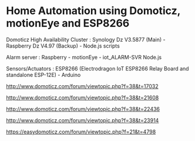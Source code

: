 # Home Automation using Domoticz, motionEye and ESP8266
Domoticz High Availability Cluster : Synology Dz V3.5877 (Main) - Raspberry Dz V4.97 (Backup) - Node.js scripts

Alarm server : Raspberry - motionEye - iot_ALARM-SVR Node.js 

Sensors/Actuators : ESP8266 (Electrodragon IoT ESP8266 Relay Board and standalone ESP-12E) - Arduino

http://www.domoticz.com/forum/viewtopic.php?f=38&t=17032

http://www.domoticz.com/forum/viewtopic.php?f=38&t=21608

http://www.domoticz.com/forum/viewtopic.php?f=38&t=22436

http://www.domoticz.com/forum/viewtopic.php?f=38&t=23914

https://easydomoticz.com/forum/viewtopic.php?f=21&t=4798
